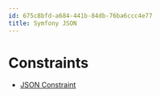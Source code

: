 ```yaml
---
id: 675c8bfd-a684-441b-84db-76ba6ccc4e77
title: Symfony JSON
---
```


# Constraints

-   [JSON Constraint](20201112125637-symfony_json_constraint)
